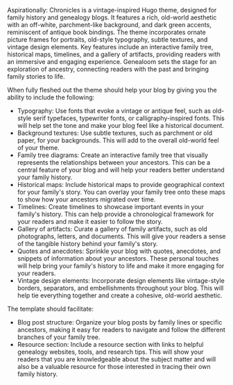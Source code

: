 Aspirationally: Chronicles is a vintage-inspired Hugo theme, designed for family history and genealogy blogs. It features a rich, old-world aesthetic with an off-white, parchment-like background, and dark green accents, reminiscent of antique book bindings. The theme incorporates ornate picture frames for portraits, old-style typography, subtle textures, and vintage design elements. Key features include an interactive family tree, historical maps, timelines, and a gallery of artifacts, providing readers with an immersive and engaging experience. Genealoom sets the stage for an exploration of ancestry, connecting readers with the past and bringing family stories to life.

When fully fleshed out the theme should help your blog by giving you the ability to include the following:
- Typography: Use fonts that evoke a vintage or antique feel, such as old-style serif typefaces, typewriter fonts, or calligraphy-inspired fonts. This will help set the tone and make your blog feel like a historical document.
- Background textures: Use subtle textures, such as parchment or old paper, for your backgrounds. This will add to the overall old-world feel of your theme.
- Family tree diagrams: Create an interactive family tree that visually represents the relationships between your ancestors. This can be a central feature of your blog and will help your readers better understand your family history.
- Historical maps: Include historical maps to provide geographical context for your family's story. You can overlay your family tree onto these maps to show how your ancestors migrated over time.
- Timelines: Create timelines to showcase important events in your family's history. This can help provide a chronological framework for your readers and make it easier to follow the story.
- Gallery of artifacts: Curate a gallery of family artifacts, such as old photographs, letters, and documents. This will give your readers a sense of the tangible history behind your family's story.
- Quotes and anecdotes: Sprinkle your blog with quotes, anecdotes, and snippets of information about your ancestors. These personal touches will help bring your family's history to life and make it more engaging for your readers.
- Vintage design elements: Incorporate design elements like vintage-style borders, separators, and embellishments throughout your blog. This will help tie everything together and create a cohesive, old-world aesthetic.

The template should facilitate:
- Blog post structure: Organize your blog posts by family lines or specific ancestors, making it easy for readers to navigate and follow the different branches of your family tree.
- Resource section: Include a resource section with links to helpful genealogy websites, tools, and research tips. This will show your readers that you are knowledgeable about the subject matter and will also be a valuable resource for those interested in tracing their own family history.
